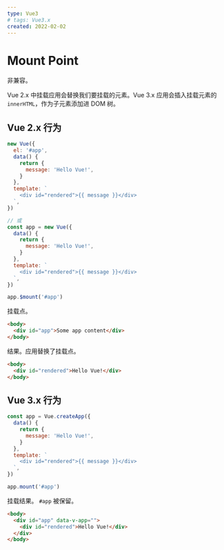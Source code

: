 ```yaml
---
type: Vue3
# tags: Vue3.x
created: 2022-02-02
---
```


# Mount Point

非兼容。

Vue 2.x 中挂载应用会替换我们要挂载的元素。Vue 3.x 应用会插入挂载元素的 `innerHTML`，作为子元素添加进 DOM 树。

## Vue 2.x 行为

```js
new Vue({
  el: '#app',
  data() {
    return {
      message: 'Hello Vue!',
    }
  },
  template: `
    <div id="rendered">{{ message }}</div>
  `,
})

// 或
const app = new Vue({
  data() {
    return {
      message: 'Hello Vue!',
    }
  },
  template: `
    <div id="rendered">{{ message }}</div>
  `,
})

app.$mount('#app')
```

挂载点。

```html
<body>
  <div id="app">Some app content</div>
</body>
```

结果。应用替换了挂载点。

```html
<body>
  <div id="rendered">Hello Vue!</div>
</body>
```

## Vue 3.x 行为

```js
const app = Vue.createApp({
  data() {
    return {
      message: 'Hello Vue!',
    }
  },
  template: `
    <div id="rendered">{{ message }}</div>
  `,
})

app.mount('#app')
```

挂载结果。 `#app` 被保留。

```html
<body>
  <div id="app" data-v-app="">
    <div id="rendered">Hello Vue!</div>
  </div>
</body>
```

